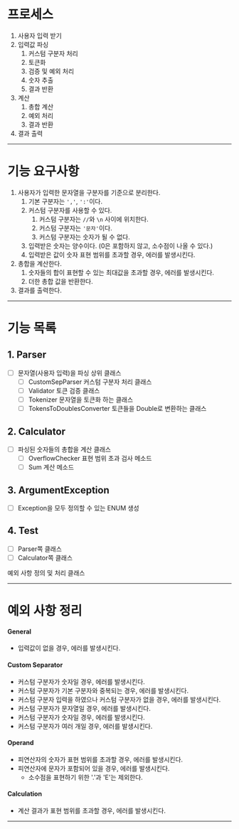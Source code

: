 # 프로세스

1. 사용자 입력 받기
2. 입력값 파싱
    1. 커스텀 구분자 처리
    2. 토큰화
    3. 검증 및 예외 처리
    4. 숫자 추출
    5. 결과 반환
3. 계산
    1. 총합 계산
    2. 예외 처리
    3. 결과 반환
4. 결과 출력

---

# 기능 요구사항

1. 사용자가 입력한 문자열을 구분자를 기준으로 분리한다.
    1. 기본 구분자는 `','`, `':'`이다.
    2. 커스텀 구분자를 사용할 수 있다.
        1. 커스텀 구분자는 `//`와 `\n` 사이에 위치한다.
        2. 커스텀 구분자는 `'문자'`이다.
        3. 커스텀 구분자는 숫자가 될 수 없다.
    3. 입력받은 숫자는 양수이다. (0은 포함하지 않고, 소수점이 나올 수 있다.)
    4. 입력받은 값이 숫자 표현 범위를 초과할 경우, 에러를 발생시킨다.
2. 총합을 계산한다.
    1. 숫자들의 합이 표현할 수 있는 최대값을 초과할 경우, 에러를 발생시킨다.
    2. 더한 총합 값을 반환한다.
3. 결과를 출력한다.

---

# 기능 목록

## 1. Parser

- [ ] 문자열(사용자 입력)을 파싱 상위 클래스
    - [ ] CustomSepParser 커스텀 구분자 처리 클래스
    - [ ] Validator 토큰 검증 클래스
    - [ ] Tokenizer 문자열을 토큰화 하는 클래스
    - [ ] TokensToDoublesConverter 토큰들을 Double로 변환하는 클래스

## 2. Calculator

- [ ] 파싱된 숫자들의 총합을 계산 클래스
    - [ ] OverflowChecker 표현 범위 초과 검사 메소드
    - [ ] Sum 계산 메소드

## 3. ArgumentException

- [ ] Exception을 모두 정의할 수 있는 ENUM 생성

## 4. Test

- [ ] Parser쪽 클래스
- [ ] Calculator쪽 클래스

예외 사항 정의 및 처리 클래스

---

# 예외 사항 정리

#### General

- 입력값이 없을 경우, 에러를 발생시킨다.

#### Custom Separator

- 커스텀 구분자가 숫자일 경우, 에러를 발생시킨다.
- 커스텀 구분자가 기본 구분자와 중복되는 경우, 에러를 발생시킨다.
- 커스텀 구분자 입력을 하였으나 커스텀 구분자가 없을 경우, 에러를 발생시킨다.
- 커스텀 구분자가 문자열일 경우, 에러를 발생시킨다.
- 커스텀 구분자가 숫자일 경우, 에러를 발생시킨다.
- 커스텀 구분자가 여러 개일 경우, 에러를 발생시킨다.

#### Operand

- 피연산자의 숫자가 표현 범위를 초과할 경우, 에러를 발생시킨다.
- 피연산자에 문자가 포함되어 있을 경우, 에러를 발생시킨다.
    - 소수점을 표현하기 위한 '.'과 'E'는 제외한다.

#### Calculation

- 계산 결과가 표현 범위를 초과할 경우, 에러를 발생시킨다.

---
